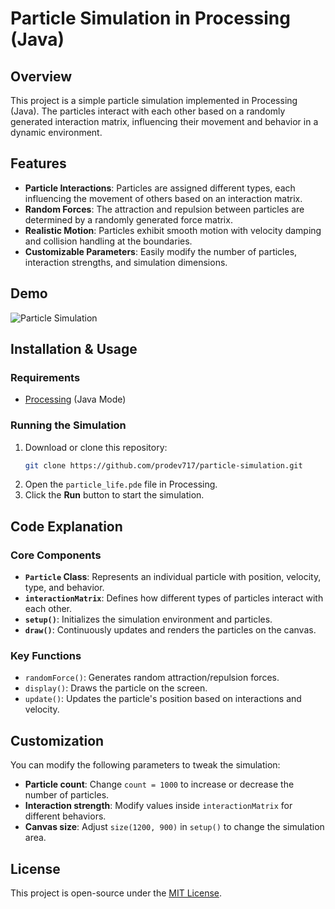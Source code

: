 # Particle Simulation in Processing (Java)

## Overview
This project is a simple particle simulation implemented in Processing (Java). The particles interact with each other based on a randomly generated interaction matrix, influencing their movement and behavior in a dynamic environment.

## Features
- **Particle Interactions**: Particles are assigned different types, each influencing the movement of others based on an interaction matrix.
- **Random Forces**: The attraction and repulsion between particles are determined by a randomly generated force matrix.
- **Realistic Motion**: Particles exhibit smooth motion with velocity damping and collision handling at the boundaries.
- **Customizable Parameters**: Easily modify the number of particles, interaction strengths, and simulation dimensions.

## Demo
![Particle Simulation](demo.gif) 

## Installation & Usage
### Requirements
- [Processing](https://processing.org/) (Java Mode)

### Running the Simulation
1. Download or clone this repository:
   ```sh
   git clone https://github.com/prodev717/particle-simulation.git
   ```
2. Open the `particle_life.pde` file in Processing.
3. Click the **Run** button to start the simulation.

## Code Explanation
### Core Components
- **`Particle` Class**: Represents an individual particle with position, velocity, type, and behavior.
- **`interactionMatrix`**: Defines how different types of particles interact with each other.
- **`setup()`**: Initializes the simulation environment and particles.
- **`draw()`**: Continuously updates and renders the particles on the canvas.

### Key Functions
- `randomForce()`: Generates random attraction/repulsion forces.
- `display()`: Draws the particle on the screen.
- `update()`: Updates the particle's position based on interactions and velocity.

## Customization
You can modify the following parameters to tweak the simulation:
- **Particle count**: Change `count = 1000` to increase or decrease the number of particles.
- **Interaction strength**: Modify values inside `interactionMatrix` for different behaviors.
- **Canvas size**: Adjust `size(1200, 900)` in `setup()` to change the simulation area.

## License
This project is open-source under the [MIT License](LICENSE).


